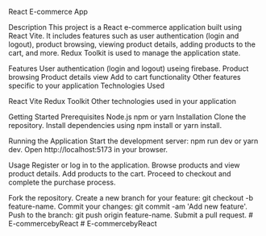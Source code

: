 React E-commerce App

Description
This project is a React e-commerce application built using React Vite. It includes features such as user authentication (login and logout), product browsing, viewing product details, adding products to the cart, and more. Redux Toolkit is used to manage the application state.

Features
User authentication (login and logout) useing firebase.
Product browsing
Product details view
Add to cart functionality
Other features specific to your application
Technologies Used
 
React Vite
Redux Toolkit
Other technologies used in your application

Getting Started
Prerequisites
Node.js
npm or yarn
Installation
Clone the repository.
Install dependencies using npm install or yarn install.

Running the Application
Start the development server: npm run dev or yarn dev.
Open http://localhost:5173 in your browser.

Usage
Register or log in to the application.
Browse products and view product details.
Add products to the cart.
Proceed to checkout and complete the purchase process.

Fork the repository.
Create a new branch for your feature: git checkout -b feature-name.
Commit your changes: git commit -am 'Add new feature'.
Push to the branch: git push origin feature-name.
Submit a pull request.
#   E - c o m m e r c e b y R e a c t 
 
 #   E - c o m m e r c e b y R e a c t 
 
 